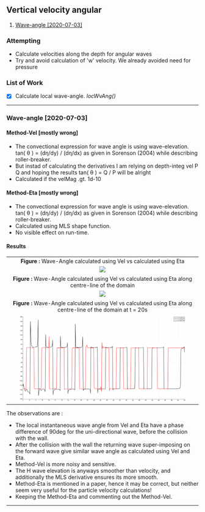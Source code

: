 ## Vertical velocity angular

1. [Wave-angle [2020-07-03]](#log_bsnqM_v0004_1)


### Attempting
- Calculate velocities along the depth for angular waves
- Try and avoid calculation of 'w' velocity. We already avoided need for pressure


### List of Work
- [x] Calculate local wave-angle. _locWvAng()_

-----------------------------------------------


<a name = 'log_bsnqM_v0004_1' ></a>

### Wave-angle [2020-07-03]

#### Method-Vel [mostly wrong]
- The convectional expression for wave angle is using wave-elevation. <br> tan( &theta; ) = (d&eta;/dy) / (d&eta;/dx) as given in Sorenson (2004) while describing roller-breaker.
- But instad of calculating the derivatives I am relying on depth-integ vel P Q and hoping the results tan( &theta; ) = Q / P will be alright
- Calculated if the velMag .gt. 1d-10

#### Method-Eta [mostly wrong]
- The convectional expression for wave angle is using wave-elevation. <br> tan( &theta; ) = (d&eta;/dy) / (d&eta;/dx) as given in Sorenson (2004) while describing roller-breaker.
- Calculated using MLS shape function.
- No visible effect on run-time.

#### Results

| |
| :-------------: |
| **Figure :** Wave-Angle calculated using Vel vs calculated using Eta |
| <img width="90%" src="./log0004/fc45a_wvAng.gif"> |
| **Figure :** Wave-Angle calculated using Vel vs calculated using Eta along centre-line of the domain |
| <img width="90%" src="./log0004/fc45a_wvAng_centreLine.gif"> |
| **Figure :** Wave-Angle calculated using Vel vs calculated using Eta along centre-line of the domain at t = 20s|
| <img width="90%" src="./log0004/wvAngUsing_VelBlk_EtaRed_t20s.png"> |

The observations are :

- The local instantaneous wave angle from Vel and Eta have a phase difference of 90deg for the uni-directional wave, before the collision with the wall.
- After the collision with the wall the returning wave super-imposing on the forward wave give similar wave angle as calculated using Vel and Eta.
- Method-Vel is more noisy and sensitive.
- The &Eta; wave elevation is anyways smoother than velocity, and additionally the MLS derivative ensures its more smooth.
- Method-Eta is mentioned in a paper, hence it may be correct, but neither seem very useful for the particle velocity calculations!
- Keeping the Method-Eta and commenting out the Method-Vel.

-----------------------------------------------